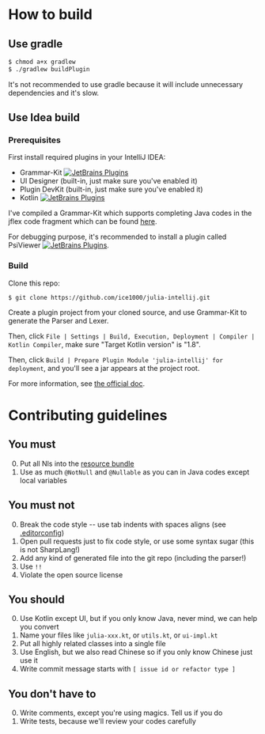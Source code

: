# How to build

## Use gradle

```bash
$ chmod a+x gradlew
$ ./gradlew buildPlugin
```

It's not recommended to use gradle because it will
include unnecessary dependencies and it's slow.

## Use Idea build

### Prerequisites

First install required plugins in your IntelliJ IDEA:

+ Grammar-Kit [![JetBrains Plugins](https://img.shields.io/jetbrains/plugin/v/6606-grammar-kit.svg)](https://plugins.jetbrains.com/plugin/6606-grammar-kit)
+ UI Designer (built-in, just make sure you've enabled it)
+ Plugin DevKit (built-in, just make sure you've enabled it)
+ Kotlin [![JetBrains Plugins](https://img.shields.io/jetbrains/plugin/v/6954-kotlin.svg)](https://plugins.jetbrains.com/plugin/6954-kotlin)

I've compiled a Grammar-Kit which supports completing Java codes in the jflex code fragment which can be found
[here](https://github.com/ice1000/julia-intellij/releases/download/0.0.2/grammar-kit-2017.1.1.zip).

For debugging purpose, it's recommended to install a plugin called PsiViewer [![JetBrains Plugins](https://plugins.jetbrains.com/plugin/227-psiviewer)](https://plugins.jetbrains.com/plugin/227-psiviewer).

### Build

Clone this repo:

```shell
$ git clone https://github.com/ice1000/julia-intellij.git
```

Create a plugin project from your cloned source, and use Grammar-Kit
to generate the Parser and Lexer.

Then, click `File | Settings | Build, Execution, Deployment | Compiler | Kotlin Compiler`,
make sure "Target Kotlin version" is "1.8".

Then, click `Build | Prepare Plugin Module 'julia-intellij' for deployment`, and you'll see a jar
appears at the project root.

For more information, see [the official doc](http://www.jetbrains.org/intellij/sdk/docs/basics.html).

# Contributing guidelines

## You must

0. Put all Nls into the [resource bundle](src/org/ice1000/julia/lang/julia-bundle.properties)
0. Use as much `@NotNull` and `@Nullable` as you can in Java codes except local variables

## You must not

0. Break the code style -- use tab indents with spaces aligns (see [.editorconfig](.editorconfig))
0. Open pull requests just to fix code style, or use some syntax sugar (this is not SharpLang!)
0. Add any kind of generated file into the git repo (including the parser!)
0. Use `!!`
0. Violate the open source license

## You should

0. Use Kotlin except UI, but if you only know Java, never mind, we can help you convert
0. Name your files like `julia-xxx.kt`, or `utils.kt`, or `ui-impl.kt`
0. Put all highly related classes into a single file
0. Use English, but we also read Chinese so if you only know Chinese just use it
0. Write commit message starts with `[ issue id or refactor type ]`

## You don't have to

0. Write comments, except you're using magics. Tell us if you do
0. Write tests, because we'll review your codes carefully
